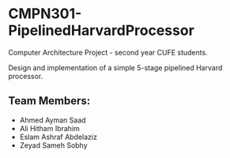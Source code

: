 # CMPN301-PipelinedHarvardProcessor
 Computer Architecture Project - second year CUFE students.

 Design and implementation of a simple 5-stage pipelined Harvard processor.


## Team Members:
 - Ahmed Ayman Saad
 - Ali Hitham Ibrahim
 - Eslam Ashraf Abdelaziz
 - Zeyad Sameh Sobhy
